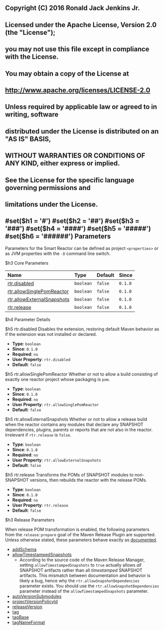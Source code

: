 ## Copyright (C) 2016 Ronald Jack Jenkins Jr.
## 
## Licensed under the Apache License, Version 2.0 (the "License");
## you may not use this file except in compliance with the License.
## You may obtain a copy of the License at
## 
## http://www.apache.org/licenses/LICENSE-2.0
## 
## Unless required by applicable law or agreed to in writing, software
## distributed under the License is distributed on an "AS IS" BASIS,
## WITHOUT WARRANTIES OR CONDITIONS OF ANY KIND, either express or implied.
## See the License for the specific language governing permissions and
## limitations under the License.
#set($h1 = '#')
#set($h2 = '##')
#set($h3 = '###')
#set($h4 = '####')
#set($h5 = '#####')
#set($h6 = '######')
Parameters
---

Parameters for the Smart Reactor can be defined as project `<properties>` or as JVM properties with the `-D` command line switch.

$h3 Core Parameters

| Name | Type | Default | Since |
| :--- | :--- | :---- | :---- |
| [rtr.disabled](#rtr.disabled) | `boolean` | `false` | `0.1.0` |
| [rtr.allowSinglePomReactor](#rtr.allowSinglePomReactor) | `boolean` | `false`  | `0.1.0` |
| [rtr.allowExternalSnapshots](#rtr.allowExternalSnapshots) | `boolean` | `false`  | `0.1.0` |
| [rtr.release](#rtr.release) | `boolean` | `false`  | `0.1.0` |

$h4 Parameter Details

$h5 rtr.disabled
Disables the extension, restoring default Maven behavior as if the extension was not installed or declared.

+ **Type**: `boolean`
+ **Since**: `0.1.0`
+ **Required**: `no`
+ **User Property**: `rtr.disabled`
+ **Default**: `false`

$h5 rtr.allowSinglePomReactor
Whether or not to allow a build consisting of exactly one reactor project whose packaging is `pom`.

+ **Type**: `boolean`
+ **Since**: `0.1.0`
+ **Required**: `no`
+ **User Property**: `rtr.allowSinglePomReactor`
+ **Default**: `false`

$h5 rtr.allowExternalSnapshots
Whether or not to allow a release build when the reactor contains any modules that declare any SNAPSHOT dependencies, plugins, parents or reports that are not also in the reactor. Irrelevant if `rtr.release` is `false`.

+ **Type**: `boolean`
+ **Since**: `0.1.0`
+ **Required**: `no`
+ **User Property**: `rtr.allowExternalSnapshots`
+ **Default**: `false`

$h5 rtr.release
Transforms the POMs of SNAPSHOT modules to non-SNAPSHOT versions, then rebuilds the reactor with the release POMs.

+ **Type**: `boolean`
+ **Since**: `0.1.0`
+ **Required**: `no`
+ **User Property**: `rtr.release`
+ **Default**: `false`

$h3 Release Parameters

When release POM transformation is enabled, the following parameters from the `release:prepare` goal of the Maven Release Plugin are supported. Unless otherwise stated, these parameters behave exactly as [documented](http://maven.apache.org/maven-release/maven-release-plugin/prepare-mojo.html).

+ [addSchema](http://maven.apache.org/maven-release/maven-release-plugin/prepare-mojo.html#addSchema)
+ [allowTimestampedSnapshots](http://maven.apache.org/maven-release/maven-release-plugin/prepare-mojo.html#allowTimestampedSnapshots)
    + According to the source code of the Maven Release Manager, setting `allowTimestampedSnapshots` to `true` actually allows *all* SNAPSHOT artifacts rather than all *timestamped* SNAPSHOT artifacts. This mismatch between documentation and behavior is likely a bug, hence why the `rtr.allowSnapshotDependencies` parameter exists. You should use the `rtr.allowSnapshotDependencies` parameter instead of the `allowTimestampedSnapshots` parameter.
+ [autoVersionSubmodules](http://maven.apache.org/maven-release/maven-release-plugin/prepare-mojo.html#autoVersionSubmodules)
+ [projectVersionPolicyId](http://maven.apache.org/maven-release/maven-release-plugin/prepare-mojo.html#projectVersionPolicyId)
+ [releaseVersion](http://maven.apache.org/maven-release/maven-release-plugin/prepare-mojo.html#releaseVersion)
+ [tag](http://maven.apache.org/maven-release/maven-release-plugin/prepare-mojo.html#tag)
+ [tagBase](http://maven.apache.org/maven-release/maven-release-plugin/prepare-mojo.html#tagBase)
+ [tagNameFormat](http://maven.apache.org/maven-release/maven-release-plugin/prepare-mojo.html#tagNameFormat)
